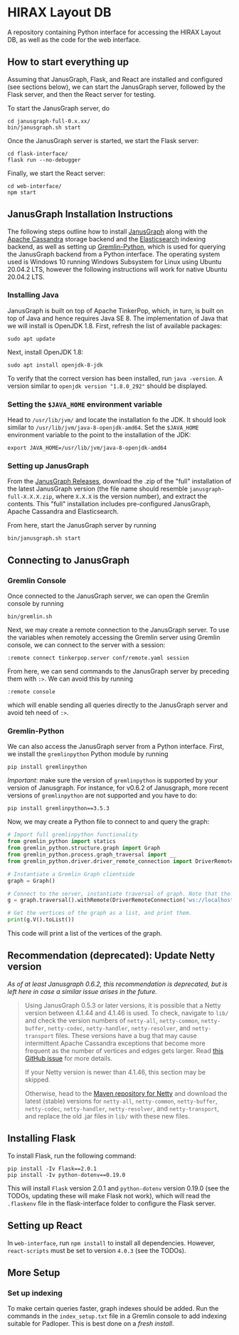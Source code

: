 # HIRAX Layout DB

A repository containing Python interface for accessing the HIRAX Layout DB, as well as the code for the web interface.

## How to start everything up

Assuming that JanusGraph, Flask, and React are installed and configured (see sections below), we can start the JanusGraph server, followed by the Flask server, and then the React server for testing.

To start the JanusGraph server, do
```
cd janusgraph-full-0.x.xx/
bin/janusgraph.sh start
```

Once the JanusGraph server is started, we start the Flask server:
```
cd flask-interface/
flask run --no-debugger
```

Finally, we start the React server:
```
cd web-interface/
npm start
```

## JanusGraph Installation Instructions

The following steps outline how to install [JanusGraph](https://janusgraph.org/) along with the [Apache Cassandra](https://cassandra.apache.org/) storage backend and the [Elasticsearch](https://www.elastic.co/elasticsearch/) indexing backend, as well as setting up [Gremlin-Python](https://pypi.org/project/gremlinpython/), which is used for querying the JanusGraph backend from a Python interface. The operating system used is Windows 10 running Windows Subsystem for Linux using Ubuntu 20.04.2 LTS, however the following instructions will work for native Ubuntu 20.04.2 LTS.

### Installing Java

JanusGraph is built on top of Apache TinkerPop, which, in turn, is built on top of Java and hence requires Java SE 8. The implementation of Java that we will install is OpenJDK 1.8. First, refresh the list of available packages:
```
sudo apt update
```

Next, install OpenJDK 1.8:
```
sudo apt install openjdk-8-jdk
```

To verify that the correct version has been installed, run `java -version`. A version similar to `openjdk version "1.8.0_292"` should be displayed.

### Setting the `$JAVA_HOME` environment variable

Head to `/usr/lib/jvm/` and locate the installation fo the JDK. It should look similar to `/usr/lib/jvm/java-8-openjdk-amd64`. Set the `$JAVA_HOME` environment variable to the point to the installation of the JDK:
```
export JAVA_HOME=/usr/lib/jvm/java-8-openjdk-amd64
```

### Setting up JanusGraph

From the [JanusGraph Releases](https://github.com/JanusGraph/janusgraph/releases), download the .zip of the "full" installation of the latest JanusGraph version (the file name should resemble `janusgraph-full-X.X.X.zip`, where `X.X.X` is the version number), and extract the contents. This "full" installation includes pre-configured JanusGraph, Apache Cassandra and Elasticsearch.

From here, start the JanusGraph server by running
```
bin/janusgraph.sh start
```

## Connecting to JanusGraph

### Gremlin Console

Once connected to the JanusGraph server, we can open the Gremlin console by running
```
bin/gremlin.sh
```

Next, we may create a remote connection to the JanusGraph server. To use the variables when remotely accessing the Gremlin server using Gremlin console, we can connect to the server with a session:
```
:remote connect tinkerpop.server conf/remote.yaml session
```

From here, we can send commands to the JanusGraph server by preceding them with `:>`. We can avoid this by running
```
:remote console
```
which will enable sending all queries directly to the JanusGraph server and avoid teh need of `:>`.


### Gremlin-Python

We can also access the JanusGraph server from a Python interface. First, we install the `gremlinpython` Python module by running
```
pip install gremlinpython
```

*Important*: make sure the version of `gremlinpython` is supported by your version of Janusgraph. For instance, for v0.6.2 of Janusgraph, more recent versions of `gremlinpython` are not supported and you have to do:
```
pip install gremlinpython==3.5.3
```

Now, we may create a Python file to connect to and query the graph:
```py
# Import full gremlinpython functionality
from gremlin_python import statics
from gremlin_python.structure.graph import Graph
from gremlin_python.process.graph_traversal import __
from gremlin_python.driver.driver_remote_connection import DriverRemoteConnection

# Instantiate a Gremlin Graph clientside
graph = Graph()

# Connect to the server, instantiate traversal of graph. Note that the server is opened on port 8182 by default.
g = graph.traversal().withRemote(DriverRemoteConnection('ws://localhost:8182/gremlin','g'))

# Get the vertices of the graph as a list, and print them.
print(g.V().toList())
```

This code will print a list of the vertices of the graph.

## Recommendation (deprecated): Update Netty version

*As of at least Janusgraph 0.6.2, this recommendation is deprecated, but is left here in case a similar issue arises in the future.*

> Using JanusGraph 0.5.3 or later versions, it is possible that a Netty version between 4.1.44 and 4.1.46 is used. To check, navigate to `lib/` and check the version numbers of `netty-all`, `netty-common`, `netty-buffer`, `netty-codec`, `netty-handler`, `netty-resolver`, and `netty-transport` files. These versions have a bug that may cause intermittent Apache Cassandra exceptions that become more frequent as the number of vertices and edges gets larger. Read [this GitHub issue](https://github.com/netty/netty/issues/10070) for more details.
> 
> If your Netty version is newer than 4.1.46, this section may be skipped. 
> 
> Otherwise, head to the [Maven repository for Netty](https://mvnrepository.com/artifact/io.netty) and download the latest (stable) versions for `netty-all`, `netty-common`, `netty-buffer`, `netty-codec`, `netty-handler`, `netty-resolver`, and `netty-transport`, and replace the old .jar files in `lib/` with these new files.

## Installing Flask

To install Flask, run the following command:
```
pip install -Iv Flask==2.0.1 
pip install -Iv python-dotenv==0.19.0
```
This will install `Flask` version 2.0.1 and `python-dotenv` version 0.19.0 (see the TODOs, updating these will make Flask not work), which will read the `.flaskenv` file in the flask-interface folder to configure the Flask server.

## Setting up React

In `web-interface`, run `npm install` to install all dependencies. However, `react-scripts` must be set to version `4.0.3` (see the TODOs). 

## More Setup

### Set up indexing

To make certain queries faster, graph indexes should be added. Run the commands in the `index_setup.txt` file in a Gremlin console to add indexing suitable for Padloper. This is best done on a *fresh install*.

